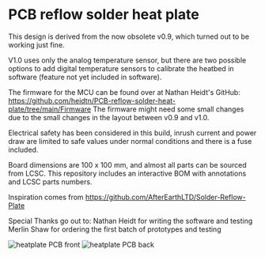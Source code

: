 # PCB reflow solder heat plate
This design is derived from the now obsolete v0.9, which turned out to be working just fine.

V1.0 uses only the analog temperature sensor, but there are two possible options to add digital temperature sensors to calibrate the heatbed in software (feature not yet included in software).

The firmware for the MCU can be found over at Nathan Heidt's GitHub: https://github.com/heidtn/PCB-reflow-solder-heat-plate/tree/main/Firmware
The firmware might need some small changes due to the small changes in the layout between v0.9 and v1.0.

Electrical safety has been considered in this build, inrush current and power draw are limited to safe values under normal conditions and there is a fuse included.

Board dimensions are 100 x 100 mm, and almost all parts can be sourced from LCSC.
This repository includes an interactive BOM with annotations and LCSC parts numbers.

Inspiration comes from https://github.com/AfterEarthLTD/Solder-Reflow-Plate

Special Thanks go out to:
Nathan Heidt for writing the software and testing
Merlin Shaw for ordering the first batch of prototypes and testing

![heatplate PCB front](https://github.com/DerSpatz/PCB-reflow-solder-heat-plate/blob/main/Heatplate_v1.0/renders/Heatplate_v1.0_front.png)
![heatplate PCB back](https://github.com/DerSpatz/PCB-reflow-solder-heat-plate/blob/main/Heatplate_v1.0/renders/Heatplate_v1.0_back.png)
